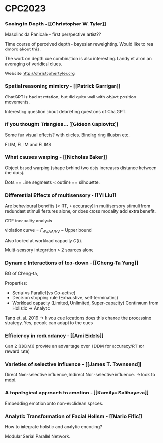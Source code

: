 # CPC2023

### Seeing in Depth - [[Christopher W. Tyler]]

Masolino da Panicale - first perspective artist??

Time course of perceived depth - bayesian reweighting. Would like to rea dmore about this.

The work on depth cue combination is also interesting. Landy et al on an averaging of veridical clues.

Website http://christophertyler.org

### Spatial reasoning mimicry - [[Patrick Garrigan]]

ChatGPT is bad at rotation, but did quite well with object position movements.

Interesting question about debriefing questions of ChatGPT.

### If you thought Triangles... [[Gideon Caplovitz]]

Some fun visual effects? with circles. Binding ring illusion etc. 

FLIM, FLIIM and FLIMS

### What causes warping - [[Nicholas Baker]]

Object based warping (shape behind two dots increases distance between the dots).

Dots == Line segments < outline == silhouette.

### Differential Effects of multisensory - [[Yi Liu]]

Are behavioural benefits (< RT, > accuracy) in multisensory stimuli from redundant stimuli features alone, or does cross modality add extra benefit.

CDF inequality analysis.

violation curve = $F_{AV/AA/VV} - \text{Upper bound}$ 

Also looked at workload capacity $C(t)$.

Multi-sensory integration > 2 sources alone

### Dynamic Interactions of top-down - [[Cheng-Ta Yang]]

BG of Cheng-ta, 

Properties:
- Serial vs Parallel (vs Co-active)
- Decision stopping rule (Exhaustive, self-terminating)
- Workload capacity (Limited, Unlimited, Super-capacity)
Continuum from Holistic -> Analytic

Tang et. al. 2019 -> If you cue locations does this change the processing strategy. Yes, people can adapt to the cues.

### Efficiency in redundancy - [[Ami Eidels]]

Can 2 [[DDM]] provide an advantage over 1 DDM for accuracy/RT (or reward rate)

### Varieties of selective influence - [[James T. Townsend]]

Direct Non-selective influence, Indirect Non-selective influence. -> look to mdpi.

### A topological approach to emotion - [[Kamilya Salibayeva]]

Embedding emotion onto non-euclidean spaces.

### Analytic Transformation of Facial Holism - [[Mario Fific]]

How to integrate holistic and analytic encoding?

Modular Serial Parallel Network. 